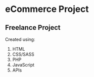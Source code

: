 # eCommerce Project
## Freelance Project

Created using:
1. HTML
2. CSS/SASS
3. PHP
4. JavaScript
5. APIs
